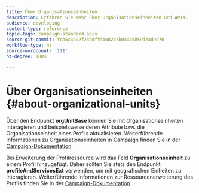 ```yaml
---
title: Über Organisationseinheiten
description: Erfahren Sie mehr über Organisationseinheiten und APIs.
audience: developing
content-type: reference
topic-tags: campaign-standard-apis
source-git-commit: fcb5c4a92f23bdffd1082b7b044b5859dead9d70
workflow-type: ht
source-wordcount: '111'
ht-degree: 100%

---
```



# Über Organisationseinheiten {#about-organizational-units}

Über den Endpunkt **orgUnitBase** können Sie mit Organisationseinheiten interagieren und beispielsweise deren Attribute bzw. die Organisationseinheit eines Profils aktualisieren. Weiterführende Informationen zu Organisationseinheiten in Campaign finden Sie in der [Campaign-Dokumentation](https://experienceleague.adobe.com/docs/campaign-standard/using/administrating/users-and-security/organizational-units.html?lang=de#administrating).

Bei Erweiterung der Profilressource wird das Feld **Organisationseinheit** zu einem Profil hinzugefügt. Daher sollten Sie stets den Endpunkt **profileAndServicesExt** verwenden, um mit geografischen Einheiten zu interagieren. Weiterführende Informationen zur Ressourcenerweiterung des Profils finden Sie in der [Campaign-Dokumentation](https://experienceleague.adobe.com/docs/campaign-standard/using/administrating/users-and-security/organizational-units.html?lang=de#partitioning-profiles).
